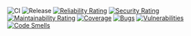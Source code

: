 ﻿![CI](https://github.com/mu88/Project28/workflows/CI/badge.svg)
![Release](https://github.com/mu88/Project28/workflows/Release/badge.svg)
[![Reliability Rating](https://sonarcloud.io/api/project_badges/measure?project=mu88_Project28&metric=reliability_rating)](https://sonarcloud.io/summary/new_code?id=mu88_Project28)
[![Security Rating](https://sonarcloud.io/api/project_badges/measure?project=mu88_Project28&metric=security_rating)](https://sonarcloud.io/summary/new_code?id=mu88_Project28)
[![Maintainability Rating](https://sonarcloud.io/api/project_badges/measure?project=mu88_Project28&metric=sqale_rating)](https://sonarcloud.io/summary/new_code?id=mu88_Project28)
[![Coverage](https://sonarcloud.io/api/project_badges/measure?project=mu88_Project28&metric=coverage)](https://sonarcloud.io/summary/new_code?id=mu88_Project28)
[![Bugs](https://sonarcloud.io/api/project_badges/measure?project=mu88_Project28&metric=bugs)](https://sonarcloud.io/summary/new_code?id=mu88_Project28)
[![Vulnerabilities](https://sonarcloud.io/api/project_badges/measure?project=mu88_Project28&metric=vulnerabilities)](https://sonarcloud.io/summary/new_code?id=mu88_Project28)
[![Code Smells](https://sonarcloud.io/api/project_badges/measure?project=mu88_Project28&metric=code_smells)](https://sonarcloud.io/summary/new_code?id=mu88_Project28)